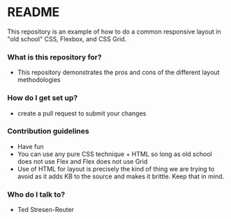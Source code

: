 # README #

This repository is an example of how to do a common responsive layout in "old school" CSS, Flexbox, and CSS Grid.

### What is this repository for? ###

* This repository demonstrates the pros and cons of the different layout methodologies

### How do I get set up? ###

* create a pull request to submit your changes

### Contribution guidelines ###

* Have fun
* You can use any pure CSS technique + HTML so long as old school does not use Flex and Flex does not use Grid
* Use of HTML for layout is precisely the kind of thing we are trying to avoid as it adds KB to the source and makes it brittle. Keep that in mind.

### Who do I talk to? ###

* Ted Stresen-Reuter